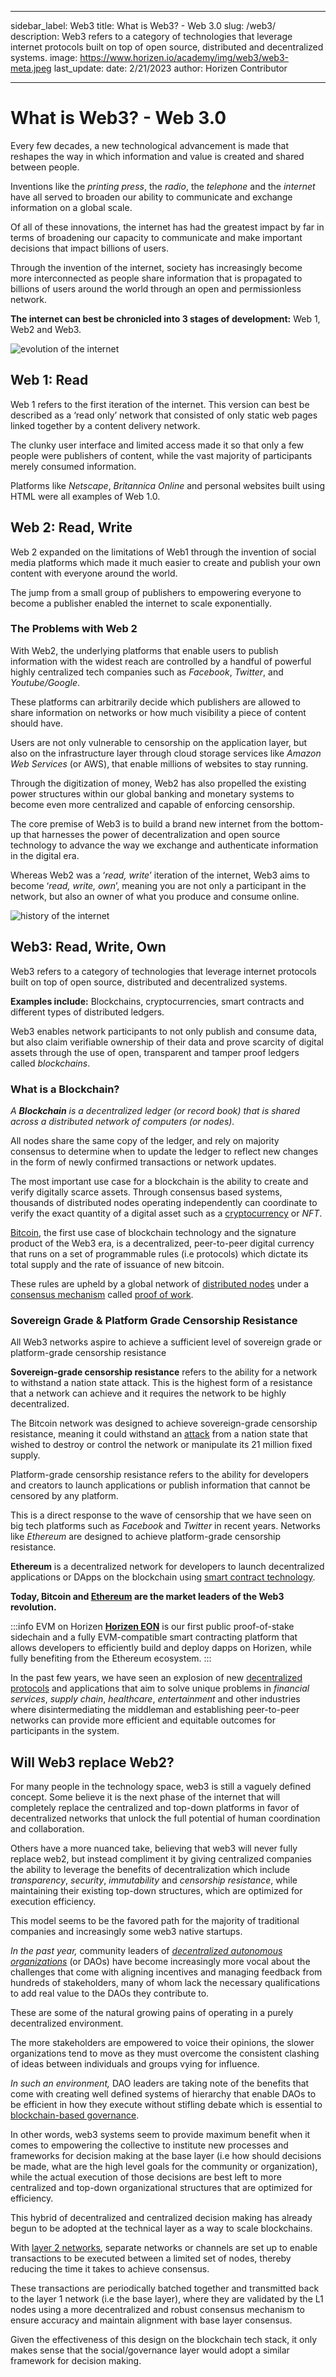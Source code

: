 ﻿---

sidebar_label: Web3
title: What is Web3? - Web 3.0
slug: /web3/
description: Web3 refers to a category of technologies that leverage internet protocols built on top of open source, distributed and decentralized systems.
image: https://www.horizen.io/academy/img/web3/web3-meta.jpeg
last_update:
  date: 2/21/2023
  author: Horizen Contributor

---

# What is Web3? - Web 3.0

Every few decades, a new technological advancement is made that reshapes the way in which information and value is created and shared between people. 

Inventions like the _printing press_, the _radio_, the _telephone_ and the _internet_ have all served to broaden our ability to communicate and exchange information on a global scale. 

Of all of these innovations, the internet has had the greatest impact by far in terms of broadening our capacity to communicate and make important decisions that impact billions of users.

Through the invention of the internet, society has increasingly become more interconnected as people share information that is propagated to billions of users around the world through an open and permissionless network.

**The internet can best be chronicled into 3 stages of development:** Web 1, Web2 and Web3.

![evolution of the internet](/img/web3/evolution-of-the-internet.jpeg)

## Web 1: Read

Web 1 refers to the first iteration of the internet. This version can best be described as a ‘read only’ network that consisted of only static web pages linked together by a content delivery network. 

The clunky user interface and limited access made it so that only a few people were publishers of content, while the vast majority of participants merely consumed information.  

Platforms like _Netscape_, _Britannica Online_ and personal websites built using HTML were all examples of Web 1.0.

## Web 2: Read, Write

Web 2 expanded on the limitations of Web1 through the invention of social media platforms which made it much easier to create and publish your own content with everyone around the world. 

The jump from a small group of publishers to empowering everyone to become a publisher enabled the internet to scale exponentially.

### The Problems with Web 2

With Web2, the underlying platforms that enable users to publish information with the widest reach are controlled by a handful of powerful highly centralized tech companies such as _Facebook_, _Twitter_, and _Youtube/Google_. 

These platforms can arbitrarily decide which publishers are allowed to share information on networks or how much visibility a piece of content should have. 

Users are not only vulnerable to censorship on the application layer, but also on the infrastructure layer through cloud storage services like _Amazon Web Services_ (or AWS), that enable millions of websites to stay running. 

Through the digitization of money, Web2 has also propelled the existing power structures within our global banking and monetary systems to become even more centralized and capable of enforcing censorship. 

The core premise of Web3 is to build a brand new internet from the bottom-up that harnesses the power of decentralization and open source technology to advance the way we exchange and authenticate information in the digital era. 

Whereas Web2 was a ‘_read, write_’ iteration of the internet, Web3 aims to become ‘_read, write, own_’, meaning you are not only a participant in the network, but also an owner of what you produce and consume online. 

![history of the internet](/img/web3/history-of-the-internet.jpeg)

## Web3: Read, Write, Own

Web3 refers to a category of technologies that leverage internet protocols built on top of open source, distributed and decentralized systems. 

**Examples include:** Blockchains, cryptocurrencies, smart contracts and different types of distributed ledgers.

Web3 enables network participants to not only publish and consume data, but also claim verifiable ownership of their data and prove scarcity of digital assets through the use of open, transparent and tamper proof ledgers called _blockchains_.  

### What is a Blockchain?

_A **Blockchain** is a decentralized ledger (or record book) that is shared across a distributed network of computers (or nodes)._

All nodes share the same copy of the ledger, and rely on majority consensus to determine when to update the ledger to reflect new changes in the form of newly confirmed transactions or network updates.

The most important use case for a blockchain is the ability to create and verify digitally scarce assets. Through consensus based systems, thousands of distributed nodes operating independently can coordinate to verify the exact quantity of a digital asset such as a [cryptocurrency](cryptocurrency/cryptocurrency.md) or _NFT_. 

[Bitcoin](cryptocurrency/bitcoin-glossary.md), the first use case of blockchain technology and the signature product of the Web3 era, is a decentralized, peer-to-peer digital currency that runs on a set of programmable rules (i.e protocols) which dictate its total supply and the rate of issuance of new bitcoin. 

These rules are upheld by a global network of [distributed nodes](architecture/blockchain-nodes.md) under a [consensus mechanism](consensus/consensus-mechanisms.md) called [proof of work](consensus/proof-of-work-pow.md). 

### Sovereign Grade & Platform Grade Censorship Resistance

All Web3 networks aspire to achieve a sufficient level of sovereign grade or platform-grade censorship resistance

**Sovereign-grade censorship resistance** refers to the ability for a network to withstand a nation state attack. This is the highest form of a resistance that a network can achieve and it requires the network to be highly decentralized. 

The Bitcoin network was designed to achieve sovereign-grade censorship resistance, meaning it could withstand an [attack](security/blockchain-attacks.md) from a nation state that wished to destroy or control the network or manipulate its 21 million fixed supply. 

Platform-grade censorship resistance refers to the ability for developers and creators to launch applications or publish information that cannot be censored by any platform. 

This is a direct response to the wave of censorship that we have seen on big tech platforms such as _Facebook_ and _Twitter_ in recent years. Networks like _Ethereum_ are designed to achieve platform-grade censorship resistance.

**Ethereum** is a decentralized network for developers to launch decentralized applications or DApps on the blockchain using [smart contract technology](defi/smart-contracts.md). 

**Today, Bitcoin and [Ethereum](cryptocurrency/ethereum-glossary.md) are the market leaders of the Web3 revolution.**

:::info EVM on Horizen
[**Horizen EON**](https://eon.horizen.io/) is our first public proof-of-stake sidechain and a fully EVM-compatible smart contracting platform that allows developers to efficiently build and deploy dapps on Horizen, while fully benefiting from the Ethereum ecosystem.
:::

In the past few years, we have seen an explosion of new [decentralized protocols](architecture/blockchain-protocols.md) and applications that aim to solve unique problems in _financial services_, _supply chain_, _healthcare_, _entertainment_ and other industries where disintermediating the middleman and establishing peer-to-peer networks can provide more efficient and equitable outcomes for participants in the system.   

## Will Web3 replace Web2?

For many people in the technology space, web3 is still a vaguely defined concept. Some believe it is the next phase of the internet that will completely replace the centralized and top-down platforms in favor of decentralized networks that unlock the full potential of human coordination and collaboration. 

Others have a more nuanced take, believing that web3 will never fully replace web2, but instead compliment it by giving centralized companies the ability to leverage the benefits of decentralization which include _transparency_, _security_, _immutability_ and _censorship resistance_, while maintaining their existing top-down structures, which are optimized for execution efficiency. 

This model seems to be the favored path for the majority of traditional companies and increasingly some web3 native startups. 

_In the past year,_ community leaders of [_decentralized autonomous organizations_](governance/decentralized-autonomous-organization-dao.md) (or DAOs) have become increasingly more vocal about the challenges that come with aligning incentives and managing feedback from hundreds of stakeholders, many of whom lack the necessary qualifications to add real value to the DAOs they contribute to. 

These are some of the natural growing pains of operating in a purely decentralized environment. 

The more stakeholders are empowered to voice their opinions, the slower organizations tend to move as they must overcome the consistent clashing of ideas between individuals and groups vying for influence. 

_In such an environment,_ DAO leaders are taking note of the benefits that come with creating well defined systems of hierarchy that enable DAOs to be efficient in how they execute without stifling debate which is essential to [blockchain-based governance](governance/blockchain-governance.md). 

In other words, web3 systems seem to provide maximum benefit when it comes to empowering the collective to institute new processes and frameworks for decision making at the base layer (i.e how should decisions be made, what are the high level goals for the community or organization), while the actual execution of those decisions are best left to more centralized and top-down organizational structures that are optimized for efficiency. 

This hybrid of decentralized and centralized decision making has already begun to be adopted at the technical layer as a way to scale blockchains.

With [layer 2 networks](scalability/layer-2.md), separate networks or channels are set up to enable transactions to be executed between a limited set of nodes, thereby reducing the time it takes to achieve consensus. 

These transactions are periodically batched together and transmitted back to the layer 1 network (i.e the base layer), where they are validated by the L1 nodes using a more decentralized and robust consensus mechanism to ensure accuracy and maintain alignment with base layer consensus.  

Given the effectiveness of this design on the blockchain tech stack, it only makes sense that the social/governance layer would adopt a similar framework for decision making.

